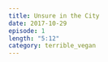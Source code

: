 ```yaml
---
title: Unsure in the City
date: 2017-10-29
episode: 1
length: "5:12"
category: terrible_vegan
---
```

